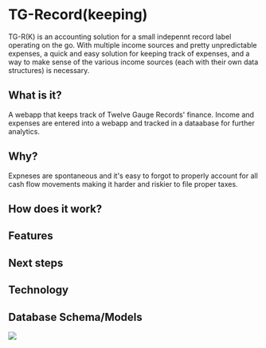 # TG-Record(keeping)
TG-R(K) is an accounting solution for a small indepennt record label operating on the go. With multiple income sources and pretty unpredictable expenses, a quick and easy solution for keeping track of expenses, and a way to make sense of the various income sources (each with their own data structures) is necessary.

## What is it?
A webapp that keeps track of Twelve Gauge Records' finance. Income and expenses are entered into a webapp and tracked in a dataabase for further analytics.

## Why?
Expneses are spontaneous and it's easy to forgot to properly account for all cash flow movements making it harder and riskier to file proper taxes.

## How does it work?

## Features

 ## Next steps

## Technology

## Database Schema/Models
![](assets/Models.png)
